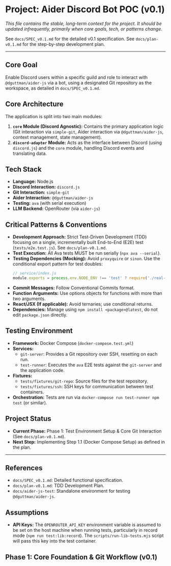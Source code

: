 # Project: Aider Discord Bot POC (v0.1)

*This file contains the stable, long-term context for the project.*
*It should be updated infrequently, primarily when core goals, tech, or patterns change.*

See `docs/SPEC_v0.1.md` for the detailed v0.1 specification.
See `docs/plan-v0.1.md` for the step-by-step development plan.

---

## Core Goal

Enable Discord users within a specific guild and role to interact with `@dguttman/aider-js` via a bot, using a designated Git repository as the workspace, as detailed in `docs/SPEC_v0.1.md`.

## Core Architecture

The application is split into two main modules:

1.  **`core` Module (Discord Agnostic):** Contains the primary application logic (Git interaction via `simple-git`, Aider interaction via `@dguttman/aider-js`, context management, state management).
2.  **`discord-adapter` Module:** Acts as the interface between Discord (using `discord.js`) and the `core` module, handling Discord events and translating data.

## Tech Stack

- **Language:** Node.js
- **Discord Interaction:** `discord.js`
- **Git Interaction:** `simple-git`
- **Aider Interaction:** `@dguttman/aider-js`
- **Testing:** `ava` (with serial execution)
- **LLM Backend:** OpenRouter (via `aider-js`)

## Critical Patterns & Conventions

*   **Development Approach:** Strict Test-Driven Development (TDD) focusing on a single, incrementally built End-to-End (E2E) test (`tests/e2e.test.js`). See `docs/plan-v0.1.md`.
*   **Test Execution:** All Ava tests MUST be run serially (`npx ava --serial`).
*   **Testing Dependencies (Mocking):** Avoid `proxyquire` or `sinon`. Use the conditional export pattern for test doubles:
    ```js
    // service/index.js
    module.exports = process.env.NODE_ENV !== 'test' ? require('./real-service') : require('./fake-service')
    ```
*   **Commit Messages:** Follow Conventional Commits format.
*   **Function Arguments:** Use options objects for functions with more than two arguments.
*   **React/JSX (If applicable):** Avoid ternaries; use conditional returns.
*   **Dependencies:** Manage using `npm install <package>@latest`, do not edit `package.json` directly.

## Testing Environment

- **Framework:** Docker Compose (`docker-compose.test.yml`)
- **Services:**
    - `git-server`: Provides a Git repository over SSH, resetting on each run.
    - `test-runner`: Executes the `ava` E2E tests against the `git-server` and the application code.
- **Fixtures:**
    - `tests/fixtures/git-repo`: Source files for the test repository.
    - `tests/fixtures/ssh`: SSH keys for communication between test containers.
- **Orchestration:** Tests are run via `docker-compose run test-runner npm test` (or similar).

## Project Status

- **Current Phase:** Phase 1: Test Environment Setup & Core Git Interaction (See `docs/plan-v0.1.md`).
- **Next Step:** Implementing Step 1.1 (Docker Compose Setup) as defined in the plan.

---

## References

- `docs/SPEC_v0.1.md`: Detailed functional specification.
- `docs/plan-v0.1.md`: TDD Development Plan.
- `docs/aider-js-test`: Standalone environment for testing `@dguttman/aider-js`.

## Assumptions

- **API Keys:** The `OPENROUTER_API_KEY` environment variable is assumed to be set on the host machine when running tests, particularly in record mode (`npm run test:lib:record`). The `scripts/run-lib-tests.mjs` script will pass this key into the test container.

## Phase 1: Core Foundation & Git Workflow (v0.1)


